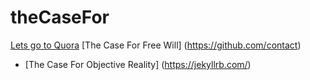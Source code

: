 # theCaseFor
[Lets go to Quora](https://www.quora.com)
[The Case For Free Will] (https://github.com/contact)
- [The Case For Objective Reality] (https://jekyllrb.com/)
